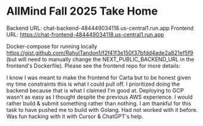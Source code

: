 # AllMind Fall 2025 Take Home

Backend URL: chat-backend-484449034118.us-central1.run.app
Frontend URL: https://chat-frontend-484449034118.us-central1.run.app

Docker-compose for running locally https://gist.github.com/RahulTandon1/f2f41f3e150f37bfdd4ade2a821ef5f9 (but will need to manually change the NEXT_PUBLIC_BACKEND_URL in the frontend's Dockerfile). Please see the frontend repo for more details: 

I know I was meant to make the frontend for Carta
but to be honest given my time constraints this is what I could pull off. I prioritized doing the backend because that is what I claimed I'm good at.
Deploying to GCP wasn't as easy as I thought despite the previous AWS experience. I would rather build & submit something rather than nothing.
I am thankful for this task to have pushed me to build with Golang. Had not worked with it before. Was fun hacking with it with Cursor & ChatGPT's help.
